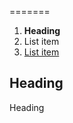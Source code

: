 =======

  1. **Heading**
 2. List item
 3. [List item][1]

 ##


  [1]: http://www.google.com
## Heading ##
Heading